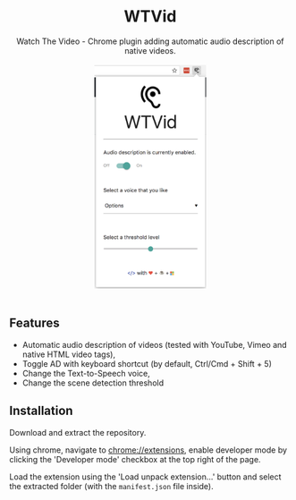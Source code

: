 <div align="center"><h1>WTVid</h1></div>
<div align="center">Watch The Video - Chrome plugin adding automatic audio description of native videos.</div>
<br>
<div align="center"><img src="https://raw.githubusercontent.com/AdamHirst/OxfordHack/master/screenshots/wtvid.png" height="400" /></div>
<br>

## Features
- Automatic audio description of videos (tested with YouTube, Vimeo and native HTML video tags),
- Toggle AD with keyboard shortcut (by default, Ctrl/Cmd + Shift + 5)
- Change the Text-to-Speech voice,
- Change the scene detection threshold

## Installation
Download and extract the repository.

Using chrome, navigate to [chrome://extensions](chrome://extensions), enable developer mode by clicking the 'Developer mode' checkbox at the top right of the page.

Load the extension using the 'Load unpack extension...' button and select the extracted folder (with the `manifest.json` file inside).
